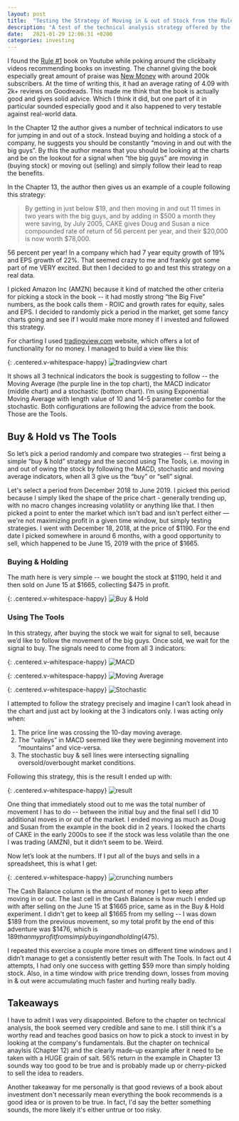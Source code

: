 ```yaml
---
layout: post
title:  "Testing the Strategy of Moving in & out of Stock from the Rule #1 Book on Investing"
description: "A test of the technical analysis strategy offered by the book on a real-world example"
date:   2021-01-29 12:06:31 +0200
categories: investing
---
```

I found the [Rule #1](https://www.goodreads.com/book/show/24006.Rule_1) book on Youtube while poking around the clickbaity videos recommending books on investing. The channel giving the book especially great amount of praise was [New Money](https://www.youtube.com/channel/UCvSXMi2LebwJEM1s4bz5IBA) with around 200k subscribers. At the time of writing this, it had an average rating of 4.09 with 2k+ reviews on Goodreads. This made me think that the book is actually good and gives solid advice. Which I think it did, but one part of it in particular sounded especially good and it also happened to very testable against real-world data.

In the Chapter 12 the author gives a number of technical indicators to use for jumping in and out of a stock. Instead buying and holding a stock of a company, he suggests you should be constantly “moving in and out with the big guys”. By this the author means that you should be looking at the charts and be on the lookout for a signal when “the big guys” are moving in (buying stock) or moving out  (selling) and simply follow their lead to reap the benefits.

<!-- I don’t want to review the whole book since I don’t really think I’m competent enough to give an investment book a review. I have a modest amount of money in the stock market and most of it is in the all-market ETFs. I want to focus instead on a particular part of the book where author -->

In the Chapter 13, the author then gives us an example of a couple following this strategy:

> By getting in just below $19, and then moving in and out 11 times in two years with the big guys, and by adding in $500 a month they were saving, by July 2005, CAKE gives Doug and Susan a nice compounded rate of return of 56 percent per year, and their $20,000 is now worth $78,000.

56 percent per year! In a company which had 7 year equity growth of 19% and EPS growth of 22%. That seemed crazy to me and frankly got some part of me VERY excited. But then I decided to go and test this strategy on a real data.

I picked Amazon Inc (AMZN) because it kind of matched the other criteria for picking a stock in the book -- it had mostly strong “the Big Five” numbers, as the book calls them - ROIC and growth rates for equity, sales and EPS. I decided to randomly pick a period in the market, get some fancy charts going and see if I would make more money if I invested and followed this strategy.

For charting I used [tradingview.com](tradingview.com) website, which offers a lot of functionality for no money. I managed to build a view like this:

{: .centered.v-whitespace-happy}
![tradingview chart](/assets/tradingview-chart.png)

It shows all 3 technical indicators the book is suggesting to follow -- the Moving Average (the purple line in the top chart), the MACD indicator (middle chart) and a stochastic (bottom chart). I’m using Exponential Moving Average with length value of 10 and 14-5 parameter combo for the stochastic. Both configurations are following the advice from the book. Those are the Tools.

## Buy & Hold vs The Tools

So let’s pick a period randomly and compare two strategies -- first being a simple “buy & hold” strategy and the second using The Tools, i.e. moving in and out of owing the stock by following the MACD, stochastic and moving average indicators, when all 3 give us the “buy” or “sell” signal.

Let's select a period from December 2018 to June 2019. I picked this period because I simply liked the shape of the price chart - generally trending up, with no macro changes increasing volatility or anything like that. I then picked a point to enter the market which isn't bad and isn't perfect either —  we're not maximizing profit in a given time window, but simply testing strategies. I went with December 18, 2018, at the price of $1190. For the end date I picked somewhere in around 6 months, with a good opportunity to sell, which happened to be June 15, 2019 with the price of $1665.

### Buying & Holding

The math here is very simple -- we bought the stock at $1190, held it and then sold on June 15 at $1665, collecting $475 in profit.

{: .centered.v-whitespace-happy}
![Buy & Hold](/assets/buynhold.png)

### Using The Tools

In this strategy, after buying the stock we wait for signal to sell, because we’d like to follow the movement of the big guys. Once sold, we wait for the signal to buy. The signals need to come from all 3 indicators:

{: .centered.v-whitespace-happy}
![MACD](/assets/macd.png)

{: .centered.v-whitespace-happy}
![Moving Average](/assets/ma.png)

{: .centered.v-whitespace-happy}
![Stochastic](/assets/stochastic.png)

I attempted to follow the strategy precisely and imagine I can’t look ahead in the chart and just act by looking at the 3 indicators only. I was acting only when:

1. The price line was crossing the 10-day moving average.
2. The “valleys” in MACD seemed like they were beginning movement into “mountains” and vice-versa.
3. The stochastic buy & sell lines were intersecting signalling oversold/overbought market conditions.

Following this strategy, this is the result I ended up with:

{: .centered.v-whitespace-happy}
![result](/assets/result.png)

One thing that immediately stood out to me was the total number of movement I has to do -- between the initial buy and the final sell I did 10 additional moves in or out of the market. I ended moving as much as Doug and Susan from the example in the book did in 2 years. I looked the charts of CAKE in the early 2000s to see if the stock was less volatile than the one I was trading (AMZN), but it didn’t seem to be. Weird.

Now let’s look at the numbers. If I put all of the buys and sells in a spreadsheet, this is what I get:

{: .centered.v-whitespace-happy}
![crunching numbers](/assets/spreadsheet.png)

The Cash Balance column is the amount of money I get to keep after moving in or out. The last cell in the Cash Balance is how much I ended up with after selling on the June 15 at $1665 price, same as in the Buy & Hold experiment. I didn't get to keep all $1665 from my selling -- I was down $189 from the previous movement, so my total profit by the end of this adventure was $1476, which is $189 than my profit from simply buying and holding ($475).

I repeated this exercise a couple more times on different time windows and I didn’t manage to get a consistently better result with The Tools. In fact out 4 attempts, I had only one success with getting $59 more than simply holding stock. Also, in a time window with price trending down, losses from moving in & out were accumulating much faster and hurting really badly.

## Takeaways

I have to admit I was very disappointed. Before to the chapter on technical analysis, the book seemed very credible and sane to me. I still think it's a worthy read and teaches good basics on how to pick a stock to invest in by looking at the company's fundamentals. But the chapter on technical anaylsis (Chapter 12) and the clearly made-up example after it need to be taken with a HUGE grain of salt. 56% return in the example in Chapter 13 sounds way too good to be true and is probably made up or cherry-picked to sell the idea to readers.

Another takeaway for me personally is that good reviews of a book about investment don't necessarily mean everything the book recommends is a good idea or is proven to be true. In fact, I'd say the better something sounds, the more likely it's either untrue or too risky.


